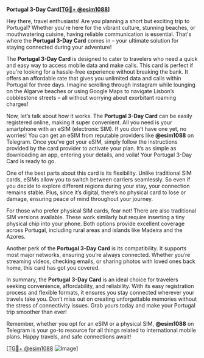 **Portugal 3-Day Card[[TG💪+ @esim1088](https://t.me/s/esim1088)]**

Hey there, travel enthusiasts! Are you planning a short but exciting trip to Portugal? Whether you're here for the vibrant culture, stunning beaches, or mouthwatering cuisine, having reliable communication is essential. That's where the **Portugal 3-Day Card** comes in – your ultimate solution for staying connected during your adventure!

The **Portugal 3-Day Card** is designed to cater to travelers who need a quick and easy way to access mobile data and make calls. This card is perfect if you're looking for a hassle-free experience without breaking the bank. It offers an affordable rate that gives you unlimited data and calls within Portugal for three days. Imagine scrolling through Instagram while lounging on the Algarve beaches or using Google Maps to navigate Lisbon’s cobblestone streets – all without worrying about exorbitant roaming charges!

Now, let’s talk about how it works. The **Portugal 3-Day Card** can be easily registered online, making it super convenient. All you need is your smartphone with an eSIM (electronic SIM). If you don’t have one yet, no worries! You can get an eSIM from reputable providers like **@esim1088** on Telegram. Once you’ve got your eSIM, simply follow the instructions provided by the card provider to activate your plan. It’s as simple as downloading an app, entering your details, and voila! Your Portugal 3-Day Card is ready to go.

One of the best parts about this card is its flexibility. Unlike traditional SIM cards, eSIMs allow you to switch between carriers seamlessly. So even if you decide to explore different regions during your stay, your connection remains stable. Plus, since it’s digital, there’s no physical card to lose or damage, ensuring peace of mind throughout your journey.

For those who prefer physical SIM cards, fear not! There are also traditional SIM versions available. These work similarly but require inserting a tiny physical chip into your phone. Both options provide excellent coverage across Portugal, including rural areas and islands like Madeira and the Azores.

Another perk of the **Portugal 3-Day Card** is its compatibility. It supports most major networks, ensuring you’re always connected. Whether you’re streaming videos, checking emails, or sharing photos with loved ones back home, this card has got you covered.

In summary, the **Portugal 3-Day Card** is an ideal choice for travelers seeking convenience, affordability, and reliability. With its easy registration process and flexible formats, it ensures you stay connected wherever your travels take you. Don’t miss out on creating unforgettable memories without the stress of connectivity issues. Grab yours today and make your Portugal trip smoother than ever!

Remember, whether you opt for an eSIM or a physical SIM, **@esim1088** on Telegram is your go-to resource for all things related to international mobile plans. Happy travels, and safe connections await!

[[TG💪+ @esim1088](https://t.me/s/esim1088) ![Image](https://i.postimg.cc/Y0z9fWf4/image.png)]
